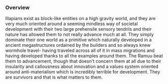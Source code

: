 
### Overview

Illapians  exist as block-like entities on a high gravity world, and they are very much oriented around a seeming mindless way of societal development with their two large prehensile sensory tendrils and their nature has allowed them to not really advance much at all.  They simply dominate their one world as a primitive which naturally developed in a ancient megastructures ordained by the builders and so always knew wormhole travel- having traveled across all of it in mass migrations and having developed thanks to all the examples around them.  The Ramuu beat them to advancement, though that doesn't concern them at all due to their insularity and callousness about innovation and a values system oriented around anti-materialism which is incredibly terrible for development.  They are survivors and that is what matters to them.
